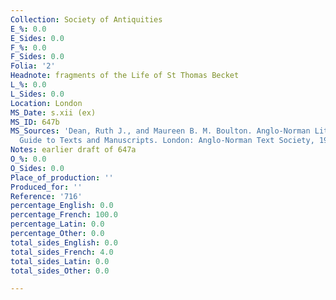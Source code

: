 ```yaml
---
Collection: Society of Antiquities
E_%: 0.0
E_Sides: 0.0
F_%: 0.0
F_Sides: 0.0
Folia: '2'
Headnote: fragments of the Life of St Thomas Becket
L_%: 0.0
L_Sides: 0.0
Location: London
MS_Date: s.xii (ex)
MS_ID: 647b
MS_Sources: 'Dean, Ruth J., and Maureen B. M. Boulton. Anglo-Norman Literature: A
  Guide to Texts and Manuscripts. London: Anglo-Norman Text Society, 1999.'
Notes: earlier draft of 647a
O_%: 0.0
O_Sides: 0.0
Place_of_production: ''
Produced_for: ''
Reference: '716'
percentage_English: 0.0
percentage_French: 100.0
percentage_Latin: 0.0
percentage_Other: 0.0
total_sides_English: 0.0
total_sides_French: 4.0
total_sides_Latin: 0.0
total_sides_Other: 0.0

---
```

